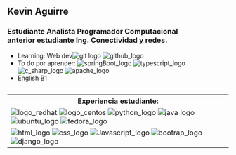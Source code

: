 <h2> Kevin Aguirre</h2>
<h3> Estudiante Analista Programador Computacional <br> anterior estudiante Ing. Conectividad y redes.</h3>

<ul>
	<li>Learning: Web dev<img src="https://img.icons8.com/color/32/000000/git.png" alt="git logo"> <img src="https://img.icons8.com/ios-glyphs/32/000000/github.png" alt="github_logo"></li>
	<li>To do por aprender:
		<img src="https://img.icons8.com/color/32/000000/spring-logo.png" alt="springBoot_logo">
		<img src="https://img.icons8.com/color/32/000000/typescript.png" alt="typescript_logo">
		<img src="https://img.icons8.com/color/32/000000/c-sharp-logo.png" alt="c_sharp_logo">
		<img src="https://img.icons8.com/external-tal-revivo-shadow-tal-revivo/32/000000/external-apache-a-free-and-open-source-cross-platform-web-server-software-logo-shadow-tal-revivo.png" alt="apache_logo">
	</li>
	<li>
		English B1
	</li>
</ul>
<h2></h2>
<table>
	<th>Experiencia estudiante:</th>
	<tr>
		<td>
			<img src="https://img.icons8.com/color/32/000000/red-hat.png" alt="logo_redhat">
			<img src="https://img.icons8.com/color/32/000000/centos.png" alt="logo_centos">
			<img src="https://img.icons8.com/color/32/000000/python--v1.png" alt="python_logo">
			<img src="https://img.icons8.com/color/32/000000/java-coffee-cup-logo--v1.png" alt="java logo">
			<img src="https://img.icons8.com/color/32/000000/ubuntu--v1.png" alt="ubuntu_logo">
			<img src="https://img.icons8.com/fluency/32/000000/fedora.png" alt="fedora_logo">
		</td>
	</tr>
	<tr>
		<td>
			<img src="https://img.icons8.com/color/32/000000/html-5--v1.png" alt="html_logo">
			<img src="https://img.icons8.com/color/32/000000/css3.png" alt="css_logo">
			<img src="https://img.icons8.com/color/32/000000/javascript--v1.png" alt="Javascript_logo">
			<img src="https://img.icons8.com/color/32/000000/bootstrap.png" alt="bootrap_logo">
			<img src="https://img.icons8.com/color/32/000000/django.png" alt="django_logo">
		</td>
	</tr>
</table>
